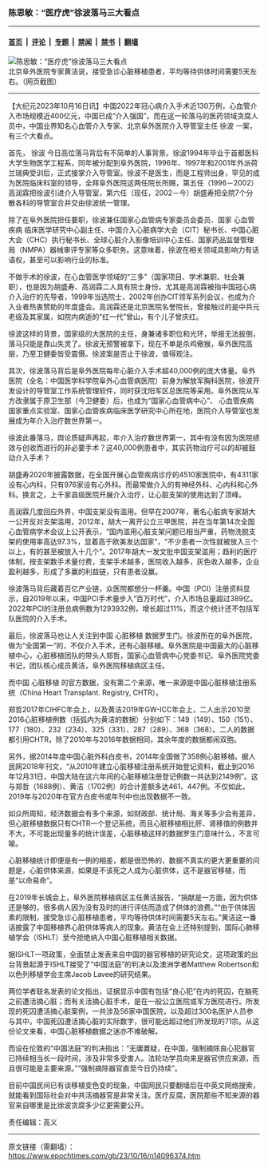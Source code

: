 ### 陈思敏：“医疗虎”徐波落马三大看点

---

#### [首页](../../../..?n14096374) &nbsp;|&nbsp; [评论](../../../../../epoch-comment?n14096374) &nbsp;|&nbsp; [专题](../../../../../epoch-special?n14096374) &nbsp;|&nbsp; [禁闻](../../../../../epoch-news?n14096374) &nbsp;|&nbsp; [禁书](../../../../../books?n14096374) &nbsp;|&nbsp; [翻墙](https://github.com/gfw-breaker/nogfw/blob/master/README.md?n14096374)


<div><img alt="陈思敏：“医疗虎”徐波落马三大看点" class="attachment-djy_600_400 size-djy_600_400 wp-post-image" src="https://i.epochtimes.com/assets/uploads/2021/04/id12866326-qiguan-10-600x153.jpg"/>
<div class="caption">
 北京阜外医院专家黄洁说，接受急诊心脏移植患者，平均等待供体时间需要5天左右。（网页截图）
</div></div><hr/><div class="post_content" id="artbody" itemprop="articleBody">
 <!-- article content begin -->
 <p>
  【大纪元2023年10月16日讯】中国2022年冠心病介入手术近130万例，心血管介入市场规模近400亿元，中国已成“介入强国”。而在这一轮落马的医药领域贪腐人员中，中国业界知名心血管介入专家、北京阜外医院介入导管室主任
  <ok href="https://www.epochtimes.com/gb/tag/%E5%BE%90%E6%B3%A2.html">
   徐波
  </ok>
  一案，有三个大看点。
 </p>
 <p>
  首先，
  <ok href="https://www.epochtimes.com/gb/tag/%E5%BE%90%E6%B3%A2.html">
   徐波
  </ok>
  今日高位落马背后有不简单的人事背景。徐波1994年毕业于首都医科大学生物医学工程系，同年被分配到阜外医院，1996年、1997年和2001年外派荷兰瑞典受训后，正式接掌介入导管室。徐波不是医生，而是工程师出身，罕见的成为医院临床科室的领导，全拜阜外医院这两任院长所赐，第五任（1996－2002）高润霖把徐波引进介入导管室，第六任（现任，2002－今）胡盛寿把全院7个分散各科的导管室合并交由徐波统一管理。
 </p>
 <p>
  除了在阜外医院担任要职，徐波兼任国家心血管病专家委员会委员、国家
  <ok href="https://www.epochtimes.com/gb/tag/%E5%BF%83%E8%A1%80%E7%AE%A1%E7%96%BE%E7%97%85.html">
   心血管疾病
  </ok>
  临床医学研究中心副主任、中国介入心脏病学大会（CIT）秘书长、中国心脏大会（CHC）执行秘书长、全球心脏介入影像培训中心主任、国家药品监督管理局（NMPA）器械审评专家等众多职务。这意味着，徐波在相关领域具影响力有话语权，甚至可以影响行业的标准。
 </p>
 <p>
  不做手术的徐波，在心血管医学领域的“三多”（国家项目、学术兼职、社会兼职），也是因为胡盛寿、高润霖二人具有院士身份。尤其是高润霖被指中国冠心病介入治疗的先导者，1999年当选院士，2002年创办CIT领军系列会议，也成为介入业者热衷赞助的年度盛会。高润霖还是北京医院名誉院长，曾接触过的是中共元老级及其家属，如院内病逝的“红一代”曾山，有个儿子曾庆红。
 </p>
 <p>
  徐波这样的背景，国家级的大医院的主任，身兼诸多职位和光环，举报无法扳倒，落马只能是靠山失灵了。徐波无预警被拿下，现在不单是杀鸡儆猴，阜外医院高层，乃至卫健委皆受震慑。徐波案是否止于徐波，值得观注。
 </p>
 <p>
  其次，徐波落马背后是阜外医院每年心脏介入手术超40,000例的庞大体量。阜外医院（全名：中国医学科学院阜外心血管病医院）前身为解放军胸科医院，徐波开发设计的导管室工作系统管理软件，同时获沈阳军区总医院等采用。阜外医院从军方改隶属于原卫生部（今卫健委）后，也成为“国家心血管病中心”、
  <ok href="https://www.epochtimes.com/gb/tag/%E5%BF%83%E8%A1%80%E7%AE%A1%E7%96%BE%E7%97%85.html">
   心血管疾病
  </ok>
  国家重点实验室、国家心血管疾病临床医学研究中心所在地，医院介入导管室也发展成为年介入治疗数世界第一。
 </p>
 <p>
  徐波此番落马，舆论质疑声再起，年介入治疗数世界第一，其中有没有因为医院绩效与创收而进行的非必要手术？这40,000例患者中，其实药物治疗可以的却被鼓动介入手术？
 </p>
 <p>
  胡盛寿2020年披露数据，在全国开展心血管疾病诊疗的4510家医院中，有4311家设有心内科，只有976家设有心外科。而最常做介入的有神经外科、心内科和心外科。换言之，上千家县级医院开展介入治疗，让心脏支架的使用达到了顶峰。
 </p>
 <p>
  高润霖几度回应外界，中国支架没有滥用。但早在2007年，著名心脏病专家胡大一公开反对支架滥用，2012年，胡大一离开公立三甲医院，并在当年第14次全国心血管病学术会议上公开表示，“国内滥用心脏支架问题已相当严重，药物洗脱支架的使用率高达97.3%，显着高于欧美发达国家”，“不少患者一次性就被放入三个以上，有的甚至被放入十几个”。2017年胡大一发文批中国支架滥用；趋利的医疗体制，按支架数手术量付费，支架手术越多，医院收入越多，灰色收入越多，企业盈利越多，形成了多赢的利益链，只有患者没赢。
 </p>
 <p>
  徐波落马背后藏着百亿产业链，众医院都想分一杯羹。中国（PCI）注册资料显示，自2019年以来，中国PCI手术量步入“百万时代”，介入市场总量超过389亿。2022年PCI的注册总病例数为1293932例，增长超过11%，而这个统计还不包括军队医院的介入手术。
 </p>
 <p>
  最后，徐波落马也让人关注到中国
  <ok href="https://www.epochtimes.com/gb/tag/%E5%BF%83%E8%84%8F%E7%A7%BB%E6%A4%8D.html">
   心脏移植
  </ok>
  数据罗生门。徐波所在的阜外医院，做为“全国第一”的，不仅介入手术，还有心脏移植。阜外医院是中国最大的心脏移植中心，心脏移植团队的带头人郑哲，国家心血管病中心党委书记、阜外医院党委书记，团队核心成员黄洁，阜外医院移植病区主任。
 </p>
 <p>
  而中国
  <ok href="https://www.epochtimes.com/gb/tag/%E5%BF%83%E8%84%8F%E7%A7%BB%E6%A4%8D.html">
   心脏移植
  </ok>
  的官方数据，没有第二个来源，唯一来源是中国心脏移植注册系统（China Heart Transplant. Registry, CHTR）。
 </p>
 <p>
  郑哲2017年CIHFC年会上，以及黄洁2019年GW-ICC年会上，二人出示2010至2016心脏移植例数（括弧内为黄洁的数据）分别如下：149（149）、150（151）、177（180）、232（234）、325（331）、287（289）、368（368）。二人的数据都引用CHTR，除了2010年与2016年数据相同，其余年度的数据都闹双胞。
 </p>
 <p>
  另外，据2014年度中国心脏外科白皮书，2014年全国做了358例心脏移植。据人民网2018年刊文，“从2010年建立心脏移植注册系统开始登记资料，截止到2016年12月31日，中国大陆在这六年间的心脏移植注册登记例数一共达到2149例”。这与郑哲（1688例）、黄洁（1702例）的合计差额多达461、447例。不仅如此，2019年与2020年在官方白皮书或年刊中也出现数据不一致。
 </p>
 <p>
  如众所周知，经济数据会有多个来源，如财政部、统计局、海关等多少会有差异，但心脏移植数据只有CHTR一个登记系统，而且心脏移植相比肝、肾移值的例数并不大，不可能出现量多的统计误差，心脏移植这样的数据罗生门意味什么，不言可喻。
 </p>
 <p>
  心脏移植统计即便是有一例的相差，都是很恐怖的，数据不真实的更大更重要的问题是，心脏供体来源，如果是不该死之人成为心脏供体，这不是器官移植，而是“以命易命”。
 </p>
 <p>
  在2019年长城会上，阜外医院移植病区主任黄洁报告，“捐献是一方面，因为供体还是够的，很多病人因为没有及时的进行评估而造成了供体的浪费。”“由于供体因素的限制，接受急诊心脏移植患者，平均等待供体时间需要5天左右。”黄洁这一番话披露了中国移植界心脏供体等病人的现象。黄洁在会上还特别提到，国际心肺移植学会（ISHLT）至今拒绝纳入中国心脏移植相关数据。
 </p>
 <p>
  据ISHLT一项政策，全面禁止发表来自中国的器官移植的研究论文，这项政策的出台背景起源于ISHLT接受了“中国法庭”的判决以及澳洲学者Matthew Robertson和以色列移植学会主席Jacob Lavee的研究结果。
 </p>
 <p>
  两位学者联名发表的论文指出，证据显示中国有包括“良心犯”在内的死囚，在脑死之前遭活摘心脏；而有关活摘心脏手术，是在一般公立医院或军方医院进行。所发现的死囚遭活摘心脏案例，一共涉及56家中国医院，以及超过300名医护人员参与其中。中国死囚遭活摘心脏的实际数字，很可能远超过他们所发现的71宗。从这份论文来看，中国心脏移植数据之迷亦不难破解。
 </p>
 <p>
  而设在伦敦的“中国法庭”的判决指出：“无庸置疑，在中国，强制摘除良心犯器官已持续相当长一段时间，涉及非常多受害人。法轮功学员向来是器官供应来源，而且很可能是主要来源。”“强制摘除器官直至今日仍持续”。
 </p>
 <p>
  目前中国民间已有谈移植变色变的现象，中国网民只要翻墙后在中英文网络搜索，就能看到国际社会对中共活摘器官是非常关注。医疗反腐，医院那些不知来源的器官来自哪里是比徐波贪腐多少亿更需要公开。
 </p>
 <p>
  责任编辑：高义
 </p>
 <!-- article content end -->
 <div id="below_article_ad">
 </div>
</div>


---

原文链接（需翻墙）：https://www.epochtimes.com/gb/23/10/16/n14096374.htm